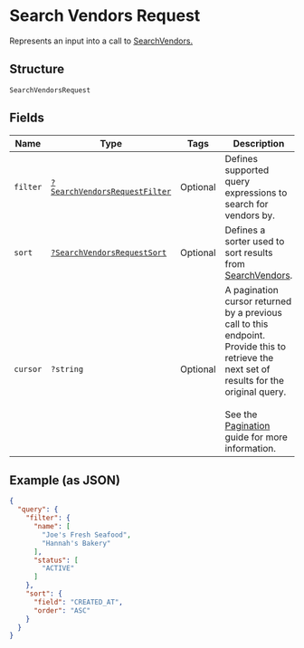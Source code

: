 
# Search Vendors Request

Represents an input into a call to [SearchVendors.](../../doc/apis/vendors.md#search-vendors)

## Structure

`SearchVendorsRequest`

## Fields

| Name | Type | Tags | Description | Getter | Setter |
|  --- | --- | --- | --- | --- | --- |
| `filter` | [`?SearchVendorsRequestFilter`](../../doc/models/search-vendors-request-filter.md) | Optional | Defines supported query expressions to search for vendors by. | getFilter(): ?SearchVendorsRequestFilter | setFilter(?SearchVendorsRequestFilter filter): void |
| `sort` | [`?SearchVendorsRequestSort`](../../doc/models/search-vendors-request-sort.md) | Optional | Defines a sorter used to sort results from [SearchVendors](../../doc/apis/vendors.md#search-vendors). | getSort(): ?SearchVendorsRequestSort | setSort(?SearchVendorsRequestSort sort): void |
| `cursor` | `?string` | Optional | A pagination cursor returned by a previous call to this endpoint.<br>Provide this to retrieve the next set of results for the original query.<br><br>See the [Pagination](https://developer.squareup.com/docs/working-with-apis/pagination) guide for more information. | getCursor(): ?string | setCursor(?string cursor): void |

## Example (as JSON)

```json
{
  "query": {
    "filter": {
      "name": [
        "Joe's Fresh Seafood",
        "Hannah's Bakery"
      ],
      "status": [
        "ACTIVE"
      ]
    },
    "sort": {
      "field": "CREATED_AT",
      "order": "ASC"
    }
  }
}
```

